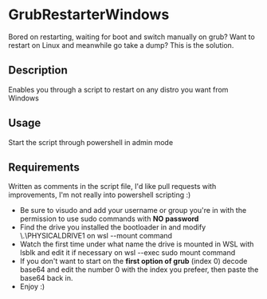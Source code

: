 # GrubRestarterWindows

Bored on restarting, waiting for boot and switch manually on grub?
Want to restart on Linux and meanwhile go take a dump?
This is the solution.

## Description
Enables you through a script to restart on any distro you want from Windows


## Usage
Start the script through powershell in admin mode

## Requirements
Written as comments in the script file, I'd like pull requests with improvements, I'm not really into powershell scripting :)

- Be sure to visudo and add your username or group you're in with the permission to use sudo commands with **NO password**
- Find the drive you installed the bootloader in and modify \\.\PHYSICALDRIVE1 on wsl --mount command
- Watch the first time under what name the drive is mounted in WSL with lsblk and edit it if necessary on wsl --exec sudo mount command
- If you don't want to start on the **first option of grub** (index 0) decode base64 and edit the number 0 with the index you prefeer, then paste the base64 back in.
- Enjoy :)
